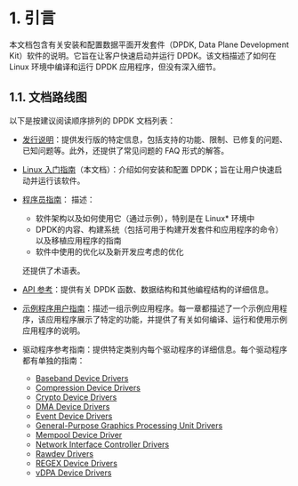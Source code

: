 # 1. 引言

本文档包含有关安装和配置数据平面开发套件（DPDK,  Data Plane Development Kit）软件的说明。它旨在让客户快速启动并运行 DPDK。该文档描述了如何在 Linux 环境中编译和运行 DPDK 应用程序，但没有深入细节。

## 1.1. 文档路线图

以下是按建议阅读顺序排列的 DPDK 文档列表：

- [发行说明](https://doc.dpdk.org/guides/rel_notes/index.html)：提供发行版的特定信息，包括支持的功能、限制、已修复的问题、已知问题等。此外，还提供了常见问题的 FAQ 形式的解答。

- [Linux 入门指南](https://doc.dpdk.org/guides/linux_gsg/intro.html)（本文档）：介绍如何安装和配置 DPDK；旨在让用户快速启动并运行该软件。

- [程序员指南](https://doc.dpdk.org/guides/prog_guide/index.html)： 描述：
  - 软件架构以及如何使用它（通过示例），特别是在 Linux* 环境中
  - DPDK的内容、构建系统（包括可用于构建开发套件和应用程序的命令）以及移植应用程序的指南
  - 软件中使用的优化以及新开发应考虑的优化
  
  还提供了术语表。

- [API 参考](https://doc.dpdk.org/api/index.html)：提供有关 DPDK 函数、数据结构和其他编程结构的详细信息。
  
- [示例程序用户指南](https://doc.dpdk.org/guides/sample_app_ug/index.html)：描述一组示例应用程序。每一章都描述了一个示例应用程序，该应用程序展示了特定的功能，并提供了有关如何编译、运行和使用示例应用程序的说明。

- 驱动程序参考指南：提供特定类别内每个驱动程序的详细信息。每个驱动程序都有单独的指南：
  - [Baseband Device Drivers](https://doc.dpdk.org/guides/bbdevs/index.html)
  - [Compression Device Drivers](https://doc.dpdk.org/guides/compressdevs/index.html)
  - [Crypto Device Drivers](https://doc.dpdk.org/guides/cryptodevs/index.html)
  - [DMA Device Drivers](https://doc.dpdk.org/guides/dmadevs/index.html)
  - [Event Device Drivers](https://doc.dpdk.org/guides/eventdevs/index.html)
  - [General-Purpose Graphics Processing Unit Drivers](https://doc.dpdk.org/guides/gpus/index.html)
  - [Mempool Device Driver](https://doc.dpdk.org/guides/mempool/index.html)
  - [Network Interface Controller Drivers](https://doc.dpdk.org/guides/nics/index.html)
  - [Rawdev Drivers](https://doc.dpdk.org/guides/rawdevs/index.html)
  - [REGEX Device Drivers](https://doc.dpdk.org/guides/regexdevs/index.html)
  - [vDPA Device Drivers](https://doc.dpdk.org/guides/vdpadevs/index.html)